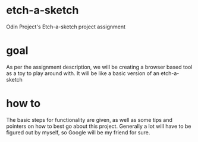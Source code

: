# etch-a-sketch
Odin Project's Etch-a-sketch project assignment

# goal
As per the assignment description, we will be creating a browser based tool as a toy to play around with. It will be like a basic version of an etch-a-sketch

# how to
The basic steps for functionality are given, as well as some tips and pointers on how to best go about this project. Generally a lot will have to be figured out by myself, so Google will be my friend for sure.